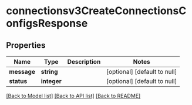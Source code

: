 # connectionsv3CreateConnectionsConfigsResponse

## Properties
Name | Type | Description | Notes
------------ | ------------- | ------------- | -------------
**message** | **string** |  | [optional] [default to null]
**status** | **integer** |  | [optional] [default to null]

[[Back to Model list]](../README.md#documentation-for-models) [[Back to API list]](../README.md#documentation-for-api-endpoints) [[Back to README]](../README.md)



